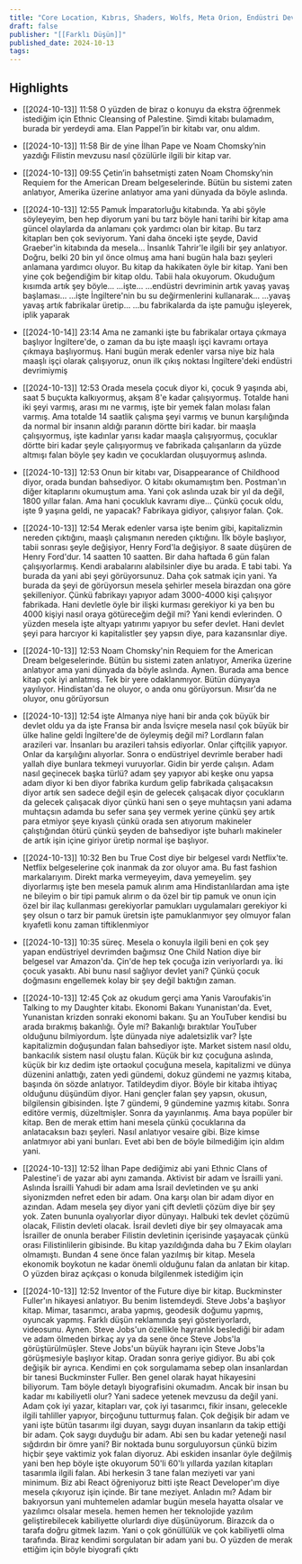 ```yaml
---
title: "Core Location, Kıbrıs, Shaders, Wolfs, Meta Orion, Endüstri Devrimi, Like a Dragon, PS5"
draft: false
publisher: "[[Farklı Düşün]]"
published_date: 2024-10-13
tags:
---
```



## Highlights
* [[2024-10-13]] 11:58  O yüzden de biraz o konuyu da ekstra öğrenmek istediğim için Ethnic Cleansing of Palestine. Şimdi kitabı bulamadım, burada bir yerdeydi ama. Elan Pappel’in bir kitabı var, onu aldım.

* [[2024-10-13]] 11:58  Bir de yine İlhan Pape ve Noam Chomsky’nin yazdığı Filistin mevzusu nasıl çözülürle ilgili bir kitap var.

* [[2024-10-13]] 09:55  Çetin’in bahsetmişti zaten Noam Chomsky’nin Requiem for the American Dream belgeselerinde. Bütün bu sistemi zaten anlatıyor, Amerika üzerine anlatıyor ama yani dünyada da böyle aslında.

* [[2024-10-13]] 12:55  Pamuk İmparatorluğu kitabında. Ya abi şöyle söyleyeyim, ben hep diyorum yani bu tarz böyle hani tarihi bir kitap ama güncel olaylarda da anlamanı çok yardımcı olan bir kitap. Bu tarz kitapları ben çok seviyorum. Yani daha önceki işte şeyde, David Graeber'in kitabında da mesela... İnsanlık Tahrir'le ilgili bir şey anlatıyor. Doğru, belki 20 bin yıl önce olmuş ama hani bugün hala bazı şeyleri anlamana yardımcı oluyor. Bu kitap da hakikaten öyle bir kitap. Yani ben yine çok beğendiğim bir kitap oldu. Tabii hala okuyorum. Okuduğum kısımda artık şey böyle... ...işte... ...endüstri devriminin artık yavaş yavaş başlaması... ...işte İngiltere'nin bu su değirmenlerini kullanarak... ...yavaş yavaş artık fabrikalar üretip... ...bu fabrikalarda da işte pamuğu işleyerek, iplik yaparak

* [[2024-10-14]] 23:14  Ama ne zamanki işte bu fabrikalar ortaya çıkmaya başlıyor İngiltere'de, o zaman da bu işte maaşlı işçi kavramı ortaya çıkmaya başlıyormuş. Hani bugün merak edenler varsa niye biz hala maaşlı işçi olarak çalışıyoruz, onun ilk çıkış noktası İngiltere'deki endüstri devrimiymiş

* [[2024-10-13]] 12:53  Orada mesela çocuk diyor ki, çocuk 9 yaşında abi, saat 5 buçukta kalkıyormuş, akşam 8'e kadar çalışıyormuş. Totalde hani iki şeyi varmış, arası mı ne varmış, işte bir yemek falan molası falan varmış. Ama totalde 14 saatlik çalışma şeyi varmış ve bunun karşılığında da normal bir insanın aldığı paranın dörtte biri kadar. bir maaşla çalışıyormuş, işte kadınlar yarısı kadar maaşla çalışıyormuş, çocuklar dörtte biri kadar şeyle çalışıyormuş ve fabrikada çalışanların da yüzde altmışı falan böyle şey kadın ve çocuklardan oluşuyormuş aslında.

* [[2024-10-13]] 12:53  Onun bir kitabı var, Disappearance of Childhood diyor, orada bundan bahsediyor. O kitabı okumamıştım ben. Postman'ın diğer kitaplarını okumuştum ama. Yani çok aslında uzak bir yıl da değil, 1800 yıllar falan. Ama hani çocukluk kavramı diye... Çünkü çocuk oldu, işte 9 yaşına geldi, ne yapacak? Fabrikaya gidiyor, çalışıyor falan. Çok.

* [[2024-10-13]] 12:54  Merak edenler varsa işte benim gibi, kapitalizmin nereden çıktığını, maaşlı çalışmanın nereden çıktığını. İlk böyle başlıyor, tabii sonrası şeyle değişiyor, Henry Ford'la değişiyor. 8 saate düşüren de Henry Ford'dur. 14 saatten 10 saatten. Bir daha haftada 6 gün falan çalışıyorlarmış. Kendi arabalarını alabilsinler diye bu arada. E tabi tabi. Ya burada da yani abi şeyi görüyorsunuz. Daha çok satmak için yani. Ya burada da şeyi de görüyorsun mesela şehirler mesela birazdan ona göre şekilleniyor. Çünkü fabrikayı yapıyor adam 3000-4000 kişi çalışıyor fabrikada. Hani devletle öyle bir ilişki kurması gerekiyor ki ya ben bu 4000 kişiyi nasıl oraya götüreceğim değil mi? Yani kendi evlerinden. O yüzden mesela işte altyapı yatırımı yapıyor bu sefer devlet. Hani devlet şeyi para harcıyor ki kapitalistler şey yapsın diye, para kazansınlar diye.

* [[2024-10-13]] 12:53  Noam Chomsky'nin Requiem for the American Dream belgeselerinde. Bütün bu sistemi zaten anlatıyor, Amerika üzerine anlatıyor ama yani dünyada da böyle aslında. Aynen. Burada ama bence kitap çok iyi anlatmış. Tek bir yere odaklanmıyor. Bütün dünyaya yayılıyor. Hindistan'da ne oluyor, o anda onu görüyorsun. Mısır'da ne oluyor, onu görüyorsun

* [[2024-10-13]] 12:54  işte Almanya niye hani bir anda çok büyük bir devlet oldu ya da işte Fransa bir anda İsviçre mesela nasıl çok büyük bir ülke haline geldi İngiltere'de de öyleymiş değil mi? Lordların falan arazileri var. İnsanları bu arazileri tahsis ediyorlar. Onlar çiftçilik yapıyor. Onlar da karşılığını alıyorlar. Sonra o endüstriyel devrimle beraber hadi yallah diye bunlara tekmeyi vuruyorlar. Gidin bir yerde çalışın. Adam nasıl geçinecek başka türlü? adam şey yapıyor abi keşke onu yapsa adam diyor ki ben diyor fabrika kurdum gelip fabrikada çalışacaksın diyor artık sen sadece değil eşin de gelecek çalışacak diyor çocukların da gelecek çalışacak diyor çünkü hani sen o şeye muhtaçsın yani adama muhtaçsın adamda bu sefer sana şey vermek yerine çünkü şey artık para etmiyor şeye kıyaslı çünkü orada sen atıyorum makineler çalıştığından ötürü çünkü şeyden de bahsediyor işte buharlı makineler de artık işin içine giriyor üretip normal işe başlıyor.

* [[2024-10-13]] 10:32  Ben bu True Cost diye bir belgesel vardı Netflix'te. Netflix belgeselerine çok inanmak da zor oluyor ama. Bu fast fashion markalarıyım. Direkt marka vermeyeyim, dava yemeyelim. şey diyorlarmış işte ben mesela pamuk alırım ama Hindistanlılardan ama işte ne bileyim o bir tipi pamuk alırım o da özel bir tip pamuk ve onun için özel bir ilaç kullanması gerekiyorlar pamukları uygulamaları gerekiyor ki şey olsun o tarz bir pamuk üretsin işte pamuklanmıyor şey olmuyor falan kıyafetli konu zaman tiftiklenmiyor

* [[2024-10-13]] 10:35  süreç. Mesela o konuyla ilgili beni en çok şey yapan endüstriyel devrimden bağımsız One Child Nation diye bir belgesel var Amazon'da. Çin'de hep tek çocuğa izin veriyorlardı ya. İki çocuk yasaktı. Abi bunu nasıl sağlıyor devlet yani? Çünkü çocuk doğmasını engellemek kolay bir şey değil baktığın zaman.

* [[2024-10-13]] 12:45  Çok az okudum gerçi ama Yanis Varoufakis'in Talking to my Daughter kitabı. Ekonomi Bakanı Yunanistan'da. Evet, Yunanistan krizden sonraki ekonomi bakanı. Şu an YouTuber kendisi bu arada bırakmış bakanlığı. Öyle mi? Bakanlığı bıraktılar YouTuber olduğunu bilmiyordum. İşte dünyada niye adaletsizlik var? İşte kapitalizmin doğuşundan falan bahsediyor işte. Market sistem nasıl oldu, bankacılık sistem nasıl oluştu falan. Küçük bir kız çocuğuna aslında, küçük bir kız dedim işte ortaokul çocuğuna mesela, kapitalizmi ve dünya düzenini anlattığı, zaten yedi gündemi, dokuz gündemi ne yazmış kitaba, başında ön sözde anlatıyor. Tatildeydim diyor. Böyle bir kitaba ihtiyaç olduğunu düşündüm diyor. Hani gençler falan şey yapsın, okusun, bilgilensin gibisinden. İşte 7 gündemi, 9 gündemine yazmış kitabı. Sonra editöre vermiş, düzeltmişler. Sonra da yayınlanmış. Ama baya popüler bir kitap. Ben de merak ettim hani mesela çünkü çocuklarına da anlatacaksın bazı şeyleri. Nasıl anlatıyor vesaire gibi. Bize kimse anlatmıyor abi yani bunları. Evet abi ben de böyle bilmediğim için aldım yani.

* [[2024-10-13]] 12:52  İlhan Pape dediğimiz abi yani Ethnic Clans of Palestine'i de yazar abi aynı zamanda. Aktivist bir adam ve İsrailli yani. Aslında İsrailli Yahudi bir adam ama İsrail devletinden ve şu anki siyonizmden nefret eden bir adam. Ona karşı olan bir adam diyor en azından. Adam mesela şey diyor yani çift devletli çözüm diye bir şey yok. Zaten bununla oyalıyorlar diyor dünyayı. Halbuki tek devlet çözümü olacak, Filistin devleti olacak. İsrail devleti diye bir şey olmayacak ama İsrailler de onunla beraber Filistin devletinin içerisinde yaşayacak çünkü orası Filistinlilerin gibisinde. Bu kitap yazıldığında daha bu 7 Ekim olayları olmamıştı. Bundan 4 sene önce falan yazılmış bir kitap. Mesela ekonomik boykotun ne kadar önemli olduğunu falan da anlatan bir kitap. O yüzden biraz açıkçası o konuda bilgilenmek istediğim için

* [[2024-10-13]] 12:52  Inventor of the Future diye bir kitap. Buckminster Fuller'ın hikayesi anlatıyor. Bu benim listemdeydi. Steve Jobs'a başlıyor kitap. Mimar, tasarımcı, araba yapmış, geodesik doğumu yapmış, oyuncak yapmış. Farklı düşün reklamında şeyi gösteriyorlardı, videosunu. Aynen. Steve Jobs'un özellikle hayranlık beslediği bir adam ve adam ölmeden birkaç ay ya da sene önce Steve Jobs'la görüştürülmüşler. Steve Jobs'un büyük hayranı için Steve Jobs'la görüşmesiyle başlıyor kitap. Oradan sonra geriye gidiyor. Bu abi çok değişik bir ayrıca. Kendimi en çok sorgulamama sebep olan insanlardan bir tanesi Buckminster Fuller. Ben genel olarak hayat hikayesini biliyorum. Tam böyle detaylı biyografisini okumadım. Ancak bir insan bu kadar mı kabiliyetli olur? Yani sadece yetenek mevzusu da değil yani. Adam çok iyi yazar, kitapları var, çok iyi tasarımcı, fikir insanı, gelecekle ilgili tahliller yapıyor, birçoğunu tutturmuş falan. Çok değişik bir adam ve yani işte bütün tasarımı ilgi duyan, saygı duyan insanların da takip ettiği bir adam. Çok saygı duyduğu bir adam. Abi sen bu kadar yeteneği nasıl sığdırdın bir ömre yani? Bir noktada bunu sorguluyorsun çünkü bizim hiçbir şeye vaktimiz yok falan diyoruz. Abi eskiden insanlar öyle değilmiş yani ben hep böyle işte okuyorum 50'li 60'lı yıllarda yazılan kitapları tasarımla ilgili falan. Abi herkesin 3 tane falan meziyeti var yani minimum. Biz abi React öğreniyoruz bitti işte React Developer'ım diye mesela çıkıyoruz işin içinde. Bir tane meziyet. Anladın mı? Adam bir bakıyorsun yani muhtemelen adamlar bugün mesela hayatta olsalar ve yazılımcı olsalar mesela. hemen hemen her teknolojide yazılım geliştirebilecek kabiliyette olurlardı diye düşünüyorum. Birazcık da o tarafa doğru gitmek lazım. Yani o çok gönüllülük ve çok kabiliyetli olma tarafında. Biraz kendimi sorgulatan bir adam yani bu. O yüzden de merak ettiğim için böyle biyografi çıktı

